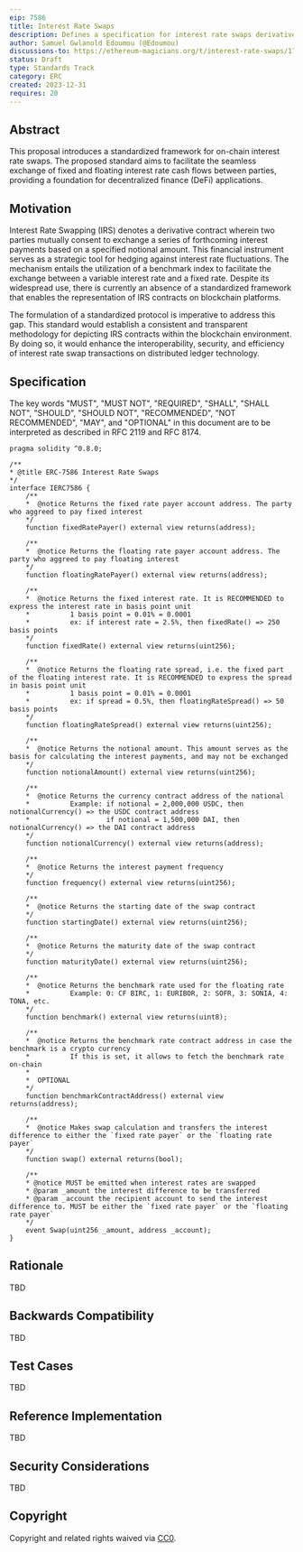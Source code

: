 ```yaml
---
eip: 7586
title: Interest Rate Swaps
description: Defines a specification for interest rate swaps derivative contracts
author: Samuel Gwlanold Edoumou (@Edoumou)
discussions-to: https://ethereum-magicians.org/t/interest-rate-swaps/17777
status: Draft
type: Standards Track
category: ERC
created: 2023-12-31
requires: 20
---
```


## Abstract

This proposal introduces a standardized framework for on-chain interest rate swaps. The proposed standard aims to facilitate the seamless exchange of fixed and floating interest rate cash flows between parties, providing a foundation for decentralized finance (DeFi) applications. 

## Motivation

Interest Rate Swapping (IRS) denotes a derivative contract wherein two parties mutually consent to exchange a series of forthcoming interest payments based on a specified notional amount. This financial instrument serves as a strategic tool for hedging against interest rate fluctuations. The mechanism entails the utilization of a benchmark index to facilitate the exchange between a variable interest rate and a fixed rate. Despite its widespread use, there is currently an absence of a standardized framework that enables the representation of IRS contracts on blockchain platforms.

The formulation of a standardized protocol is imperative to address this gap. This standard would establish a consistent and transparent methodology for depicting IRS contracts within the blockchain environment. By doing so, it would enhance the interoperability, security, and efficiency of interest rate swap transactions on distributed ledger technology.

## Specification

The key words "MUST", "MUST NOT", "REQUIRED", "SHALL", "SHALL NOT", "SHOULD", "SHOULD NOT", "RECOMMENDED", "NOT RECOMMENDED", "MAY", and "OPTIONAL" in this document are to be interpreted as described in RFC 2119 and RFC 8174.

```solidity
pragma solidity ^0.8.0;

/**
* @title ERC-7586 Interest Rate Swaps
*/
interface IERC7586 {
    /**
    *  @notice Returns the fixed rate payer account address. The party who aggreed to pay fixed interest
    */
    function fixedRatePayer() external view returns(address);

    /**
    *  @notice Returns the floating rate payer account address. The party who aggreed to pay floating interest
    */
    function floatingRatePayer() external view returns(address);

    /**
    *  @notice Returns the fixed interest rate. It is RECOMMENDED to express the interest rate in basis point unit
    *          1 basis point = 0.01% = 0.0001
    *          ex: if interest rate = 2.5%, then fixedRate() => 250 basis points
    */
    function fixedRate() external view returns(uint256);

    /**
    *  @notice Returns the floating rate spread, i.e. the fixed part of the floating interest rate. It is RECOMMENDED to express the spread in basis point unit
    *          1 basis point = 0.01% = 0.0001
    *          ex: if spread = 0.5%, then floatingRateSpread() => 50 basis points
    */
    function floatingRateSpread() external view returns(uint256);

    /**
    *  @notice Returns the notional amount. This amount serves as the basis for calculating the interest payments, and may not be exchanged
    */
    function notionalAmount() external view returns(uint256);

    /**
    *  @notice Returns the currency contract address of the national
    *          Example: if notional = 2,000,000 USDC, then notionalCurrency() => the USDC contract address
    *                   if notional = 1,500,000 DAI, then notionalCurrency() => the DAI contract address
    */
    function notionalCurrency() external view returns(address);

    /**
    *  @notice Returns the interest payment frequency
    */
    function frequency() external view returns(uint256);

    /**
    *  @notice Returns the starting date of the swap contract
    */
    function startingDate() external view returns(uint256);

    /**
    *  @notice Returns the maturity date of the swap contract
    */
    function maturityDate() external view returns(uint256);

    /**
    *  @notice Returns the benchmark rate used for the floating rate
    *          Example: 0: CF BIRC, 1: EURIBOR, 2: SOFR, 3: SONIA, 4: TONA, etc.
    */
    function benchmark() external view returns(uint8);

    /**
    *  @notice Returns the benchmark rate contract address in case the benchmark is a crypto currency
    *          If this is set, it allows to fetch the benchmark rate on-chain
    *
    *  OPTIONAL
    */
    function benchmarkContractAddress() external view returns(address);

    /**
    *  @notice Makes swap calculation and transfers the interest difference to either the `fixed rate payer` or the `floating rate payer`
    */
    function swap() external returns(bool);

    /**
    * @notice MUST be emitted when interest rates are swapped
    * @param _amount the interest difference to be transferred
    * @param _account the recipient account to send the interest difference to. MUST be either the `fixed rate payer` or the `floating rate payer`
    */
    event Swap(uint256 _amount, address _account);
}
```

## Rationale

TBD

## Backwards Compatibility

TBD

## Test Cases

TBD

## Reference Implementation

TBD

## Security Considerations

TBD

## Copyright

Copyright and related rights waived via [CC0](../LICENSE.md).
